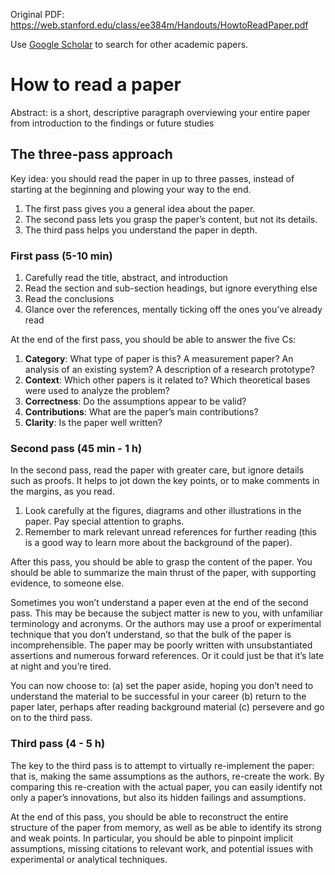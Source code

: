 Original PDF: https://web.stanford.edu/class/ee384m/Handouts/HowtoReadPaper.pdf

Use [Google Scholar](https://scholar.google.com/) to search for other academic papers.

# How to read a paper

Abstract: is a short, descriptive paragraph overviewing your entire paper from introduction to the findings or future studies

## The three-pass approach

Key idea: you should read the paper in up to three passes, instead of starting at the beginning and plowing your way to the end.
1. The first pass gives you a general idea about the paper. 
2. The second pass lets you grasp the paper’s content, but not its details. 
3. The third pass helps you understand the paper in depth.

### First pass (5-10 min)

1. Carefully read the title, abstract, and introduction 
2. Read the section and sub-section headings, but ignore everything else 
3. Read the conclusions
4. Glance over the references, mentally ticking off the ones you’ve already read

At the end of the first pass, you should be able to answer the five Cs: 
1. **Category**: What type of paper is this? A measurement paper? An analysis of an existing system? A description of a research prototype? 
2. **Context**: Which other papers is it related to? Which theoretical bases were used to analyze the problem? 
3. **Correctness**: Do the assumptions appear to be valid? 
4. **Contributions**: What are the paper’s main contributions? 
5. **Clarity**: Is the paper well written?

### Second pass (45 min - 1 h)

In the second pass, read the paper with greater care, but ignore details such as proofs. It helps to jot down the key points, or to make comments in the margins, as you read.

1. Look carefully at the figures, diagrams and other illustrations in the paper. Pay special attention to graphs.
2. Remember to mark relevant unread references for further reading (this is a good way to learn more about the background of the paper).

After this pass, you should be able to grasp the content of the paper. You should be able to summarize the main thrust of the paper, with supporting evidence, to someone else.

Sometimes you won’t understand a paper even at the end of the second pass. This may be because the subject matter is new to you, with unfamiliar terminology and acronyms. Or the authors may use a proof or experimental technique that you don’t understand, so that the bulk of the paper is incomprehensible. The paper may be poorly written with unsubstantiated assertions and numerous forward references. Or it could just be that it’s late at night and you’re tired. 

You can now choose to: 
(a) set the paper aside, hoping you don’t need to understand the material to be successful in your career
(b) return to the paper later, perhaps after reading background material
(c) persevere and go on to the third pass.

### Third pass (4 - 5 h)

The key to the third pass is to attempt to virtually re-implement the paper: that is, making the same assumptions as the authors, re-create the work. By comparing this re-creation with the actual paper, you can easily identify not only a paper’s innovations, but also its hidden failings and assumptions.

At the end of this pass, you should be able to reconstruct the entire structure of the paper from memory, as well as be able to identify its strong and weak points. In particular, you should be able to pinpoint implicit assumptions, missing citations to relevant work, and potential issues with experimental or analytical techniques.